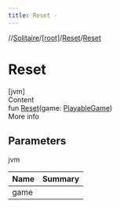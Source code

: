 ```yaml
---
title: Reset -
---
```

//[Solitaire](../../index.md)/[[root]](../index.md)/[Reset](index.md)/[Reset](-reset.md)



# Reset  
[jvm]  
Content  
fun [Reset](-reset.md)(game: [PlayableGame](../-playable-game/index.md))  
More info  


## Parameters  
  
jvm  
  
|  Name|  Summary| 
|---|---|
| <a name="/Reset/Reset/#PlayableGame/PointingToDeclaration/"></a>game| <a name="/Reset/Reset/#PlayableGame/PointingToDeclaration/"></a>
  
  



